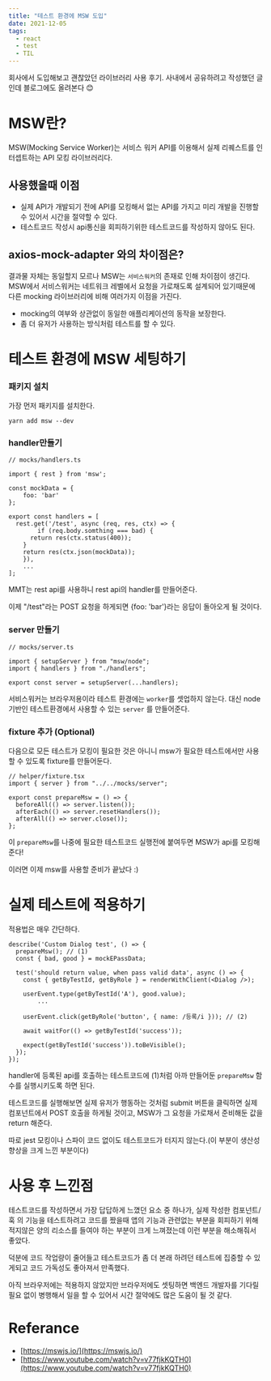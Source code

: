 ```yaml
---
title: "테스트 환경에 MSW 도입"
date: 2021-12-05
tags:
  - react
  - test
  - TIL
---
```


회사에서 도입해보고 괜찮았던 라이브러리 사용 후기.
사내에서 공유하려고 작성했던 글인데 블로그에도 올려본다 😊

# MSW란?

MSW(Mocking Service Worker)는 서비스 워커 API를 이용해서 실제 리퀘스트를 인터셉트하는 API 모킹 라이브러리다.

## 사용했을때 이점

- 실제 API가 개발되기 전에 API를 모킹해서 없는 API를 가지고 미리 개발을 진행할 수 있어서 시간을 절약할 수 있다.
- 테스트코드 작성시 api통신을 회피하기위한 테스트코드를 작성하지 않아도 된다.

## axios-mock-adapter 와의 차이점은?

결과물 자체는 동일할지 모르나 MSW는 `서비스워커`의 존재로 인해 차이점이 생긴다.
MSW에서 서비스워커는 네트워크 레벨에서 요청을 가로채도록 설계되어 있기때문에 다른 mocking 라이브러리에 비해 여러가지 이점을 가진다.

- mocking의 여부와 상관없이 동일한 애플리케이션의 동작을 보장한다.
- 좀 더 유저가 사용하는 방식처럼 테스트를 할 수 있다.

# 테스트 환경에 MSW 세팅하기

### 패키지 설치

가장 먼저 패키지를 설치한다.

```tsx
yarn add msw --dev
```

### handler만들기

```tsx
// mocks/handlers.ts

import { rest } from 'msw';

const mockData = {
	foo: 'bar'
};

export const handlers = [
  rest.get('/test', async (req, res, ctx) => {
		if (req.body.somthing === bad) {
      return res(ctx.status(400));
    }
    return res(ctx.json(mockData));
	}),
	...
];
```

MMT는 rest api를 사용하니 rest api의 handler를 만들어준다.

이제 "/test"라는 POST 요청을 하게되면 {foo: 'bar'}라는 응답이 돌아오게 될 것이다.

### server 만들기

```tsx
// mocks/server.ts

import { setupServer } from "msw/node";
import { handlers } from "./handlers";

export const server = setupServer(...handlers);
```

서비스워커는 브라우저용이라 테스트 환경에는 `worker`를 셋업하지 않는다. 대신 node 기반인 테스트환경에서 사용할 수 있는 `server` 를 만들어준다.

### fixture 추가 (Optional)

다음으로 모든 테스트가 모킹이 필요한 것은 아니니 msw가 필요한 테스트에서만 사용할 수 있도록 fixture를 만들어둔다.

```tsx
// helper/fixture.tsx
import { server } from "../../mocks/server";

export const prepareMsw = () => {
  beforeAll(() => server.listen());
  afterEach(() => server.resetHandlers());
  afterAll(() => server.close());
};
```

이 `prepareMsw`를 나중에 필요한 테스트코드 실행전에 붙여두면 MSW가 api를 모킹해준다!

이러면 이제 msw를 사용할 준비가 끝났다 :)

# 실제 테스트에 적용하기

적용법은 매우 간단하다.

```tsx
describe('Custom Dialog test', () => {
  prepareMsw(); // (1)
  const { bad, good } = mockEPassData;

  test('should return value, when pass valid data', async () => {
    const { getByTestId, getByRole } = renderWithClient(<Dialog />);

    userEvent.type(getByTestId('A'), good.value);
		...

    userEvent.click(getByRole('button', { name: /등록/i })); // (2)

    await waitFor(() => getByTestId('success'));

    expect(getByTestId('success')).toBeVisible();
  });
});
```

handler에 등록된 api를 호출하는 테스트코드에 (1)처럼 아까 만들어둔 `prepareMsw` 함수를 실행시키도록 하면 된다.

테스트코드를 실행해보면 실제 유저가 행동하는 것처럼 submit 버튼을 클릭하면 실제 컴포넌트에서 POST 호출을 하게될 것이고, MSW가 그 요청을 가로채서 준비해둔 값을 return 해준다.

따로 jest 모킹이나 스파이 코드 없이도 테스트코드가 터지지 않는다.(이 부분이 생산성 향상을 크게 느낀 부분이다)

# 사용 후 느낀점

테스트코드를 작성하면서 가장 답답하게 느꼈던 요소 중 하나가, 실제 작성한 컴포넌트/훅 의 기능을 테스트하려고 코드를 짰을때 앱의 기능과 관련없는 부분을 회피하기 위해 적지않은 양의 리소스를 들여야 하는 부분이 크게 느껴졌는데 이런 부분을 해소해줘서 좋았다.

덕분에 코드 작업량이 줄어들고 테스트코드가 좀 더 본래 하려던 테스트에 집중할 수 있게되고 코드 가독성도 좋아져서 만족했다.

아직 브라우저에는 적용하지 않았지만 브라우저에도 셋팅하면 백엔드 개발자를 기다릴 필요 없이 병행해서 일을 할 수 있어서 시간 절약에도 많은 도움이 될 것 같다.

# Referance

- [https://mswjs.io/](https://mswjs.io/)
- [https://www.youtube.com/watch?v=v77fjkKQTH0](https://www.youtube.com/watch?v=v77fjkKQTH0)
